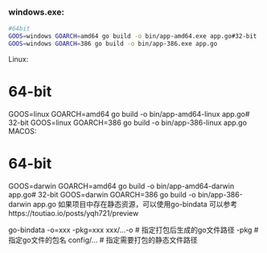 ### windows.exe:

```bash
#64bit
GOOS=windows GOARCH=amd64 go build -o bin/app-amd64.exe app.go#32-bit
GOOS=windows GOARCH=386 go build -o bin/app-386.exe app.go
```
Linux:
# 64-bit
GOOS=linux GOARCH=amd64 go build -o bin/app-amd64-linux app.go# 32-bit
GOOS=linux GOARCH=386 go build -o bin/app-386-linux app.go
MACOS:
# 64-bit
GOOS=darwin GOARCH=amd64 go build -o bin/app-amd64-darwin app.go# 32-bit
GOOS=darwin GOARCH=386 go build -o bin/app-386-darwin app.go
如果项目中存在静态资源，可以使用go-bindata
可以参考https://toutiao.io/posts/yqh721/preview

go-bindata -o=xxx -pkg=xxx xxx/...-o # 指定打包后生成的go文件路径
-pkg # 指定go文件的包名
config/... # 指定需要打包的静态文件路径